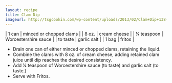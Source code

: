 ```yaml
---
layout: recipe
title: Clam Dip
imageurl: http://tsgcookin.com/wp-content/uploads/2013/02/Clam+Dip+138-square-2.jpg
---
```

<!-- Ingredients -->

| 1 can | minced or chopped clams | 
| 8 oz. | cream cheese |
| 1⁄4 teaspoon | Worcestershire sauce |
| to taste | garlic salt |
| 1 bag | fritos |

<!-- split -->
<!-- Steps -->
* Drain one can of either minced or chopped clams, retaining the liquid.
* Combine the clams with 8 oz. of cream cheese, adding retained clam juice until dip reaches the desired consistency.
* Add 1⁄4 teaspoon of Worcestershire sauce (to taste) and garlic salt (to taste.)
* Serve with Fritos.
